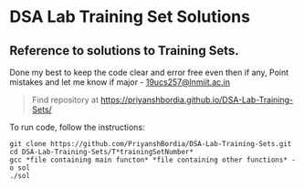 # DSA Lab Training Set Solutions

## Reference to solutions to Training Sets.

Done my best to keep the code clear and error free even then if any,
Point mistakes and let me know if major - 19ucs257@lnmiit.ac.in

> Find repository at https://priyanshbordia.github.io/DSA-Lab-Training-Sets/

To run code, follow the instructions:
```
git clone https://github.com/PriyanshBordia/DSA-Lab-Training-Sets.git
cd DSA-Lab-Training-Sets/T*trainingSetNumber*
gcc *file containing main functon* *file containing other functions* -o sol
./sol
```
